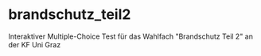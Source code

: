 # brandschutz_teil2
Interaktiver Multiple-Choice Test für das Wahlfach "Brandschutz Teil 2" an der KF Uni Graz
